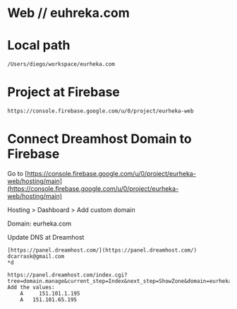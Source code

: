 # Web // euhreka.com

# Local path

    /Users/diego/workspace/eurheka.com

# Project at Firebase

    https://console.firebase.google.com/u/0/project/eurheka-web

# Connect Dreamhost Domain to Firebase

Go to [https://console.firebase.google.com/u/0/project/eurheka-web/hosting/main](https://console.firebase.google.com/u/0/project/eurheka-web/hosting/main)

Hosting > Dashboard > Add custom domain

Domain: eurheka.com

Update DNS at Dreamhost

    [https://panel.dreamhost.com/](https://panel.dreamhost.com/)
    dcarrask@gmail.com
    *d
    
    https://panel.dreamhost.com/index.cgi?tree=domain.manage&current_step=Index&next_step=ShowZone&domain=eurheka.com
    Add the values:
    	A	  151.101.1.195
    	A  	151.101.65.195